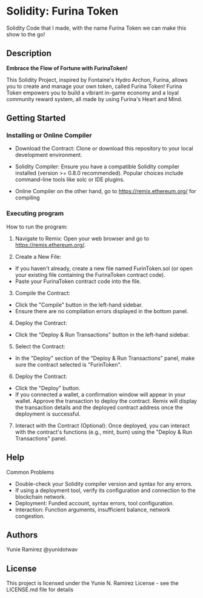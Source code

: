 # Solidity: Furina Token

Solidity Code that I made, with the name Furina Token we can make this show to the go!

## Description

**Embrace the Flow of Fortune with FurinaToken!**

This Solidity Project, inspired by Fontaine's Hydro Archon, Furina, allows you to create and manage your own token, called Furina Token! Furina Token empowers you to build a vibrant in-game economy and a loyal community reward system, all made by using Furina's Heart and Mind.

## Getting Started

### Installing or Online Compiler

* Download the Contract: Clone or download this repository to your local development environment.
  
* Solidity Compiler: Ensure you have a compatible Solidity compiler installed (version >= 0.8.0 recommended). Popular choices include command-line tools like solc or IDE plugins.

* Online Compiler on the other hand, go to https://remix.ethereum.org/ for compiling

### Executing program

How to run the program:

1. Navigate to Remix: Open your web browser and go to https://remix.ethereum.org/.

2. Create a New File:

* If you haven't already, create a new file named FurinToken.sol (or open your existing file containing the FurinaToken contract code).
* Paste your FurinaToken contract code into the file.
  
3. Compile the Contract:

* Click the "Compile" button in the left-hand sidebar.
* Ensure there are no compilation errors displayed in the bottom panel.

4. Deploy the Contract:

* Click the "Deploy & Run Transactions" button in the left-hand sidebar.

5. Select the Contract:

* In the "Deploy" section of the "Deploy & Run Transactions" panel, make sure the contract selected is "FurinToken".

6. Deploy the Contract:

* Click the "Deploy" button.
* If you connected a wallet, a confirmation window will appear in your wallet. Approve the transaction to deploy the contract.
Remix will display the transaction details and the deployed contract address once the deployment is successful.

7. Interact with the Contract (Optional):
Once deployed, you can interact with the contract's functions (e.g., mint, burn) using the "Deploy & Run Transactions" panel.


## Help

Common Problems

* Double-check your Solidity compiler version and syntax for any errors.
* If using a deployment tool, verify its configuration and connection to the blockchain network.
* Deployment: Funded account, syntax errors, tool configuration.
* Interaction: Function arguments, insufficient balance, network congestion.

## Authors

Yunie Ramirez
@yunidotwav

## License

This project is licensed under the Yunie N. Ramirez License - see the LICENSE.md file for details

